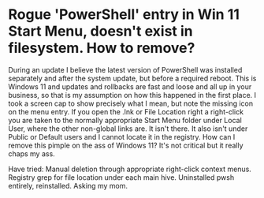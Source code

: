 
# Rogue 'PowerShell' entry in Win 11 Start Menu, doesn't exist in filesystem. How to remove?

During an update I believe the latest version of PowerShell was installed separately and after the system update, but before a required reboot. This is Windows 11 and updates and rollbacks are fast and loose and all up in your business, so that is my assumption on how this happened in the first place.
I took a screen cap to show precisely what I mean, but note the missing icon on the menu entry. If you open the .lnk or File Location right a right-click you are taken to the normally appropriate Start Menu folder under Local User, where the other non-global links are. It isn't there. It also isn't under Public or Default users and I cannot locate it in the registry.
How can I remove this pimple on the ass of Windows 11? It's not critical but it really chaps my ass.

Have tried:
Manual deletion through appropriate right-click context menus.
Registry grep for file location under each main hive.
Uninstalled pwsh entirely, reinstalled.
Asking my mom.

        